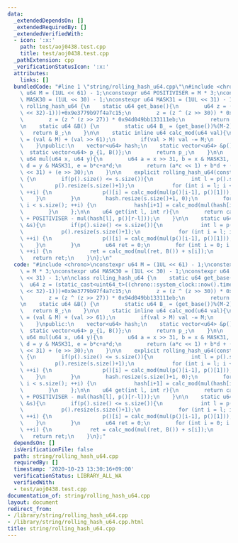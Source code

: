 ```yaml
---
data:
  _extendedDependsOn: []
  _extendedRequiredBy: []
  _extendedVerifiedWith:
  - icon: ':x:'
    path: test/aoj0438.test.cpp
    title: test/aoj0438.test.cpp
  _pathExtension: cpp
  _verificationStatusIcon: ':x:'
  attributes:
    links: []
  bundledCode: "#line 1 \"string/rolling_hash_u64.cpp\"\n#include <chrono>\nconstexpr\
    \ u64 M = (1UL << 61) - 1;\nconstexpr u64 POSITIVISER = M * 3;\nconstexpr u64\
    \ MASK30 = (1UL << 30) - 1;\nconstexpr u64 MASK31 = (1UL << 31) - 1;\n\nclass\
    \ rolling_hash_u64 {\n    static u64 get_base(){\n        u64 z = (static_cast<uint64_t>((chrono::system_clock::now().time_since_epoch().count())&((1LL\
    \ << 32)-1)))+0x9e3779b97f4a7c15;\n        z = (z ^ (z >> 30)) * 0xbf58476d1ce4e5b9;\n\
    \        z = (z ^ (z >> 27)) * 0x94d049bb133111eb;\n        return z;\n    }\n\
    \n    static u64 &B() {\n        static u64 B_ = (get_base())%(M-2)+2;\n     \
    \   return B_;\n    }\n\n    static inline u64 calc_mod(u64 val){\n        val\
    \ = (val & M) + (val >> 61);\n        if(val > M) val -= M;\n        return val;\n\
    \    }\npublic:\n    vector<u64> hash;\n    static vector<u64> &p() {\n      \
    \  static vector<u64> p_{1, B()};\n        return p_;\n    }\n\n    static inline\
    \ u64 mul(u64 x, u64 y){\n        u64 a = x >> 31, b = x & MASK31, c = y >> 31,\
    \ d = y & MASK31, e = b*c+a*d;\n        return (a*c << 1) + b*d + ((e & MASK30)\
    \ << 31) + (e >> 30);\n    }\n\n    explicit rolling_hash_u64(const string &s)\
    \ {\n        if(p().size() <= s.size()){\n            int l = p().size();\n  \
    \          p().resize(s.size()+1);\n            for (int i = l; i < p().size();\
    \ ++i) {\n                p()[i] = calc_mod(mul(p()[i-1], p()[1]));\n        \
    \    }\n        }\n        hash.resize(s.size()+1, 0);\n        for (int i = 0;\
    \ i < s.size(); ++i) {\n            hash[i+1] = calc_mod(mul(hash[i],B()) + s[i]);\n\
    \        }\n    };\n\n    u64 get(int l, int r){\n        return calc_mod(hash[r]\
    \ + POSITIVISER - mul(hash[l], p()[r-l]));\n    }\n\n    static u64 val(string\
    \ &s){\n        if(p().size() <= s.size()){\n            int l = p().size();\n\
    \            p().resize(s.size()+1);\n            for (int i = l; i < p().size();\
    \ ++i) {\n                p()[i] = calc_mod(mul(p()[i-1], p()[1]));\n        \
    \    }\n        }\n        u64 ret = 0;\n        for (int i = 0; i < s.size();\
    \ ++i) {\n            ret = calc_mod(mul(ret, B()) + s[i]);\n        }\n     \
    \   return ret;\n    }\n};\n"
  code: "#include <chrono>\nconstexpr u64 M = (1UL << 61) - 1;\nconstexpr u64 POSITIVISER\
    \ = M * 3;\nconstexpr u64 MASK30 = (1UL << 30) - 1;\nconstexpr u64 MASK31 = (1UL\
    \ << 31) - 1;\n\nclass rolling_hash_u64 {\n    static u64 get_base(){\n      \
    \  u64 z = (static_cast<uint64_t>((chrono::system_clock::now().time_since_epoch().count())&((1LL\
    \ << 32)-1)))+0x9e3779b97f4a7c15;\n        z = (z ^ (z >> 30)) * 0xbf58476d1ce4e5b9;\n\
    \        z = (z ^ (z >> 27)) * 0x94d049bb133111eb;\n        return z;\n    }\n\
    \n    static u64 &B() {\n        static u64 B_ = (get_base())%(M-2)+2;\n     \
    \   return B_;\n    }\n\n    static inline u64 calc_mod(u64 val){\n        val\
    \ = (val & M) + (val >> 61);\n        if(val > M) val -= M;\n        return val;\n\
    \    }\npublic:\n    vector<u64> hash;\n    static vector<u64> &p() {\n      \
    \  static vector<u64> p_{1, B()};\n        return p_;\n    }\n\n    static inline\
    \ u64 mul(u64 x, u64 y){\n        u64 a = x >> 31, b = x & MASK31, c = y >> 31,\
    \ d = y & MASK31, e = b*c+a*d;\n        return (a*c << 1) + b*d + ((e & MASK30)\
    \ << 31) + (e >> 30);\n    }\n\n    explicit rolling_hash_u64(const string &s)\
    \ {\n        if(p().size() <= s.size()){\n            int l = p().size();\n  \
    \          p().resize(s.size()+1);\n            for (int i = l; i < p().size();\
    \ ++i) {\n                p()[i] = calc_mod(mul(p()[i-1], p()[1]));\n        \
    \    }\n        }\n        hash.resize(s.size()+1, 0);\n        for (int i = 0;\
    \ i < s.size(); ++i) {\n            hash[i+1] = calc_mod(mul(hash[i],B()) + s[i]);\n\
    \        }\n    };\n\n    u64 get(int l, int r){\n        return calc_mod(hash[r]\
    \ + POSITIVISER - mul(hash[l], p()[r-l]));\n    }\n\n    static u64 val(string\
    \ &s){\n        if(p().size() <= s.size()){\n            int l = p().size();\n\
    \            p().resize(s.size()+1);\n            for (int i = l; i < p().size();\
    \ ++i) {\n                p()[i] = calc_mod(mul(p()[i-1], p()[1]));\n        \
    \    }\n        }\n        u64 ret = 0;\n        for (int i = 0; i < s.size();\
    \ ++i) {\n            ret = calc_mod(mul(ret, B()) + s[i]);\n        }\n     \
    \   return ret;\n    }\n};"
  dependsOn: []
  isVerificationFile: false
  path: string/rolling_hash_u64.cpp
  requiredBy: []
  timestamp: '2020-10-23 13:30:16+09:00'
  verificationStatus: LIBRARY_ALL_WA
  verifiedWith:
  - test/aoj0438.test.cpp
documentation_of: string/rolling_hash_u64.cpp
layout: document
redirect_from:
- /library/string/rolling_hash_u64.cpp
- /library/string/rolling_hash_u64.cpp.html
title: string/rolling_hash_u64.cpp
---
```

